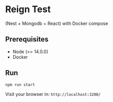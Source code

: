 # Reign Test
(Nest + Mongodb + React) with Docker compose

## Prerequisites
- Node (>= 14.0.0)
- Docker

## Run
```
npm run start
```

Visit your browser in: `http://localhost:3200/`